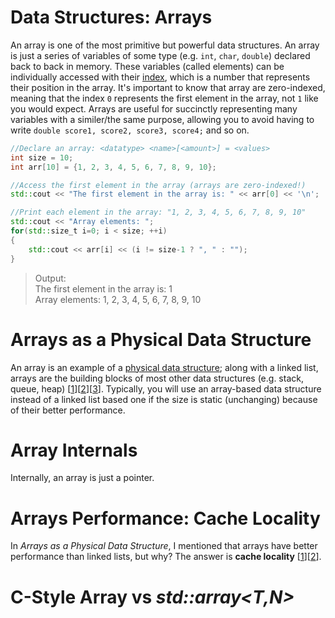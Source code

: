 # Data Structures: Arrays
An array is one of the most primitive but powerful data structures. An array is just a series of variables of some type (e.g. `int`, `char`, `double`) declared back to back
in memory. These variables (called elements) can be individually accessed with their [index](https://js.educative.io/edpresso/how-to-access-the-elements-of-an-array-by-index-number-in-cpp), which is a number that represents their position in the array. It's important to know that array are zero-indexed, meaning that the index `0` represents the first element in 
the array, not `1` like you would expect. Arrays are useful for succinctly representing many variables with a similer/the same purpose, allowing you to avoid having to write 
`double score1, score2, score3, score4;` and so on.

```C++
//Declare an array: <datatype> <name>[<amount>] = <values>
int size = 10;
int arr[10] = {1, 2, 3, 4, 5, 6, 7, 8, 9, 10};

//Access the first element in the array (arrays are zero-indexed!)
std::cout << "The first element in the array is: " << arr[0] << '\n';

//Print each element in the array: "1, 2, 3, 4, 5, 6, 7, 8, 9, 10"
std::cout << "Array elements: ";
for(std::size_t i=0; i < size; ++i)
{
    std::cout << arr[i] << (i != size-1 ? ", " : "");
}
```
> Output: <br />
> The first element in the array is: 1 <br />
> Array elements: 1, 2, 3, 4, 5, 6, 7, 8, 9, 10 <br />

# Arrays as a Physical Data Structure
An array is an example of a [physical data structure](https://www.udemy.com/tutorial/datastructurescncpp/physical-vs-logical-data-structures/); along with a linked list,
arrays are the building blocks of most other data structures (e.g. stack, queue, heap) \[[1](http://faculty.cs.niu.edu/~mcmahon/CS241/Notes/array_based_stack.html)\]\[[2](http://faculty.cs.niu.edu/~mcmahon/CS241/Notes/Data_Structures/array_based_queue.html)\]\[[3](https://www.algolist.net/Data_structures/Binary_heap/Array-based_int_repr)\]. Typically,
you will use an array-based data structure instead of a linked list based one if the size is static (unchanging) because of their better performance.

# Array Internals 
Internally, an array is just a pointer.

# Arrays Performance: Cache Locality
In _Arrays as a Physical Data Structure_, I mentioned that arrays have better performance than linked lists, but why? The answer is __cache locality__ \[[1](https://www.geeksforgeeks.org/locality-of-reference-and-cache-operation-in-cache-memory/)\]\[[2](https://www.quora.com/What-is-meant-by-cache-locality-of-arrays?share=1)\].

# C-Style Array vs _std::array\<T,N\>_
